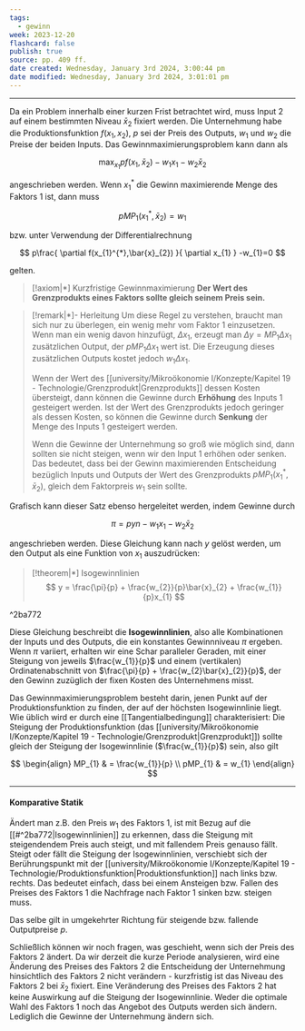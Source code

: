 ```yaml
---
tags:
  - gewinn
week: 2023-12-20
flashcard: false
publish: true
source: pp. 409 ff.
date created: Wednesday, January 3rd 2024, 3:00:44 pm
date modified: Wednesday, January 3rd 2024, 3:01:01 pm
---
```

***

Da ein Problem innerhalb einer kurzen Frist betrachtet wird, muss Input 2 auf einem bestimmten Niveau $\bar{x}_{2}$ fixiert werden. Die Unternehmung habe die Produktionsfunktion $f(x_{1},x_{2})$, $p$ sei der Preis des Outputs, $w_{1}$ und $w_{2}$ die Preise der beiden Inputs. Das Gewinnmaximierungsproblem kann dann als

$$
\max_{x_{1}} pf(x_{1}, \bar{x}_{2}) - w_{1}x_{1}-w_{2}\bar{x}_{2}
$$

angeschrieben werden.
Wenn $x_{1}^{*}$ die Gewinn maximierende Menge des Faktors 1 ist, dann muss

$$
pMP_{1}(x_{1}^{*},\bar{x}_{2})=w_{1}
$$

bzw. unter Verwendung der Differentialrechnung

$$
p\frac{ \partial f(x_{1}^{*},\bar{x}_{2}) }{ \partial x_{1} } -w_{1}=0
$$

gelten.

> [!axiom|*] Kurzfristige Gewinnmaximierung
> **Der Wert des Grenzprodukts eines Faktors sollte gleich seinem Preis sein.**

> [!remark|*]- Herleitung
> Um diese Regel zu verstehen, braucht man sich nur zu überlegen, ein wenig mehr vom Faktor 1 einzusetzen. Wenn man ein wenig davon hinzufügt, $\Delta x_{1}$, erzeugt man $\Delta y = MP_{1}\Delta x_{1}$ zusätzlichen Output, der $pMP_{1}\Delta x_{1}$ wert ist. Die Erzeugung dieses zusätzlichen Outputs kostet jedoch $w_{1}\Delta x_{1}$.
> 
> Wenn der Wert des [[university/Mikroökonomie I/Konzepte/Kapitel 19 - Technologie/Grenzprodukt|Grenzprodukts]] dessen Kosten übersteigt, dann können die Gewinne durch **Erhöhung** des Inputs 1 gesteigert werden. Ist der Wert des Grenzprodukts jedoch geringer als dessen Kosten, so können die Gewinne durch **Senkung** der Menge des Inputs 1 gesteigert werden.
> 
> Wenn die Gewinne der Unternehmung so groß wie möglich sind, dann sollten sie nicht steigen, wenn wir den Input 1 erhöhen oder senken. Das bedeutet, dass bei der Gewinn maximierenden Entscheidung bezüglich Inputs und Outputs der Wert des Grenzprodukts $pMP_{1}(x_{1}^{*},\bar{x}_{2})$, gleich dem Faktorpreis $w_{1}$ sein sollte.

Grafisch kann dieser Satz ebenso hergeleitet werden, indem Gewinne durch

$$
\pi = pyn-w_{1}x_{1} - w_{2}\bar{x}_{2}
$$

angeschrieben werden. Diese Gleichung kann nach $y$ gelöst werden, um den Output als eine Funktion von $x_{1}$ auszudrücken:

> [!theorem|*] Isogewinnlinien
> $$
> y = \frac{\pi}{p} + \frac{w_{2}}{p}\bar{x}_{2} + \frac{w_{1}}{p}x_{1}
> $$

^2ba772

Diese Gleichung beschreibt die **Isogewinnlinien**, also alle Kombinationen der Inputs und des Outputs, die ein konstantes Gewinnniveau $\pi$ ergeben. Wenn $\pi$ variiert, erhalten wir eine Schar paralleler Geraden, mit einer Steigung von jeweils $\frac{w_{1}}{p}$ und einem (vertikalen) Ordinatenabschnitt von
$\frac{\pi}{p} + \frac{w_{2}\bar{x}_{2}}{p}$, der den Gewinn zuzüglich der fixen Kosten des Unternehmens misst.

Das Gewinnmaximierungsproblem besteht darin, jenen Punkt auf der Produktionsfunktion zu finden, der auf der höchsten Isogewinnlinie liegt. Wie üblich wird er durch eine [[Tangentialbedingung]] charakterisiert: Die Steigung der Produktionsfunktion (das [[university/Mikroökonomie I/Konzepte/Kapitel 19 - Technologie/Grenzprodukt|Grenzprodukt]]) sollte gleich der Steigung der Isogewinnlinie ($\frac{w_{1}}{p}$) sein, also gilt

$$
\begin{align}
 MP_{1} &  = \frac{w_{1}}{p} \\
 pMP_{1} &  = w_{1}
\end{align}
$$

***
#### Komparative Statik

Ändert man z.B. den Preis $w_{1}$ des Faktors 1, ist mit Bezug auf die [[#^2ba772|Isogewinnlinien]] zu erkennen, dass die Steigung mit steigendendem Preis auch steigt, und mit fallendem Preis genauso fällt. Steigt oder fällt die Steigung der Isogewinnlinien, verschiebt sich der Berührungspunkt mit der [[university/Mikroökonomie I/Konzepte/Kapitel 19 - Technologie/Produktionsfunktion|Produktionsfunktion]] nach links bzw. rechts.
Das bedeutet einfach, dass bei einem Ansteigen bzw. Fallen des Preises des Faktors 1 die Nachfrage nach Faktor 1 sinken bzw. steigen muss.

Das selbe gilt in umgekehrter Richtung für steigende bzw. fallende Outputpreise $p$.

Schließlich können wir noch fragen, was geschieht, wenn sich der Preis des Faktors 2 ändert. Da wir derzeit die kurze Periode analysieren, wird eine Änderung des Preises des Faktors 2 die Entscheidung der Unternehmung hinsichtlich des Faktors 2 nicht verändern - kurzfristig ist das Niveau des Faktors 2 bei $\bar{x}_2$ fixiert. Eine Veränderung des Preises des Faktors 2 hat keine Auswirkung auf die Steigung der Isogewinnlinie. Weder die optimale Wahl des Faktors 1 noch das Angebot des Outputs werden sich ändern. Lediglich die Gewinne der Unternehmung ändern sich.